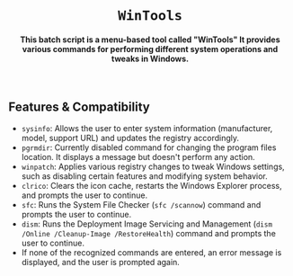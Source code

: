 <div align="center">
    
# `WinTools`
#### This batch script is a menu-based tool called "WinTools" It provides various commands for performing different system operations and tweaks in Windows.

   <br>
   
</div>

## Features & Compatibility
   - `sysinfo`: Allows the user to enter system information (manufacturer, model, support URL) and updates the registry accordingly.
   - `pgrmdir`: Currently disabled command for changing the program files location. It displays a message but doesn't perform any action.
   - `winpatch`: Applies various registry changes to tweak Windows settings, such as disabling certain features and modifying system behavior.
   - `clrico`: Clears the icon cache, restarts the Windows Explorer process, and prompts the user to continue.
   - `sfc`: Runs the System File Checker (`sfc /scannow`) command and prompts the user to continue.
   - `dism`: Runs the Deployment Image Servicing and Management (`dism /Online /Cleanup-Image /RestoreHealth`) command and prompts the user to continue.
   - If none of the recognized commands are entered, an error message is displayed, and the user is prompted again.
